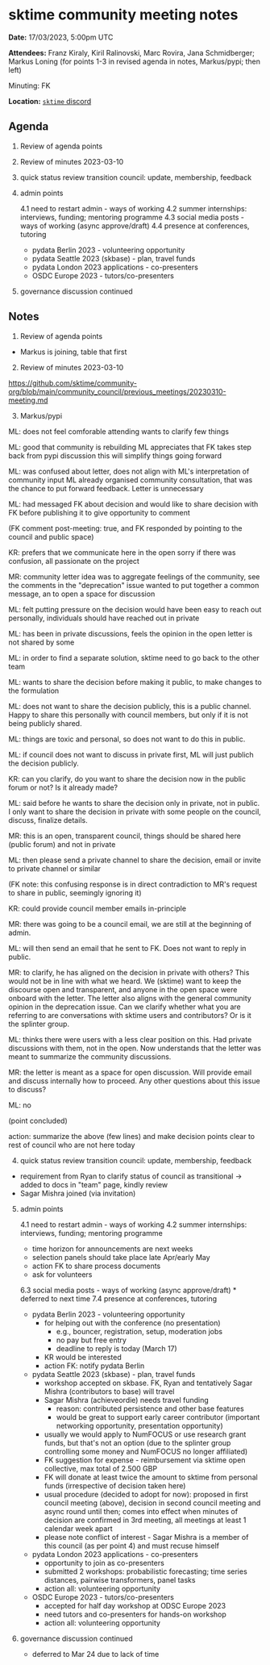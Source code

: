 # sktime community meeting notes

**Date:** 
17/03/2023, 5:00pm UTC

**Attendees:** Franz Kiraly, Kiril Ralinovski, Marc Rovira, Jana Schmidberger; Markus Loning (for points 1-3 in revised agenda in notes, Markus/pypi; then left)


Minuting: FK

**Location:** [`sktime` discord](https://discord.com/invite/54ACzaFsn7)


## Agenda

1. Review of agenda points

2. Review of minutes 2023-03-10

3. quick status review transition council: update, membership, feedback


4. admin points

    4.1 need to restart admin - ways of working
    4.2 summer internships: interviews, funding; mentoring programme
    4.3 social media posts - ways of working (async approve/draft)
    4.4 presence at conferences, tutoring

    * pydata Berlin 2023 - volunteering opportunity
    * pydata Seattle 2023 (skbase) - plan, travel funds
    * pydata London 2023 applications - co-presenters
    * OSDC Europe 2023 - tutors/co-presenters

5. governance discussion continued



## Notes

1. Review of agenda points

* Markus is joining, table that first


2. Review of minutes 2023-03-10


https://github.com/sktime/community-org/blob/main/community_council/previous_meetings/20230310-meeting.md


3. Markus/pypi

ML: does not feel comforable attending
wants to clarify few things

ML: good that community is rebuilding
ML appreciates that FK takes step back from pypi discussion
this will simplify things going forward

ML: was confused about letter, does not align with ML's interpretation of community input
ML already organised community consultation, that was the chance to put forward feedback. Letter is unnecessary

ML: had messaged FK about decision and would like to share decision with FK before publishing it to give opportunity to comment

(FK comment post-meeting: true, and FK responded by pointing to the council and public space)

KR: prefers that we communicate here in the open
sorry if there was confusion, all passionate on the project

MR: community letter idea was to aggregate feelings of the community, see the comments in the "deprecation" issue
wanted to put together a common message, an to open a space for discussion

ML: felt putting pressure on the decision
would have been easy to reach out personally, individuals should have reached out in private

ML: has been in private discussions, feels the opinion in the open letter is not shared by some

ML: in order to find a separate solution, sktime need to go back to the other team

ML: wants to share the decision before making it public, to make changes to the formulation

ML: does not want to share the decision publicly, this is a public channel. Happy to share this personally with council members, but only if it is not being publicly shared.

ML: things are toxic and personal, so does not want to do this in public.

ML: if council does not want to discuss in private first, ML will just publich the decision publicly.

KR: can you clarify, do you want to share the decision now in the public forum or not? Is it already made?

ML: said before he wants to share the decision only in private, not in public. I only want to share the decision in private with some people on the council, discuss, finalize details.

MR: this is an open, transparent council, things should be shared here (public forum) and not in private

ML: then please send a private channel to share the decision, email or invite to private channel or similar

(FK note: this confusing response is in direct contradiction to MR's request to share in public, seemingly ignoring it)

KR: could provide council member emails in-principle

MR: there was going to be a council email, we are still at the beginning of admin.

ML: will then send an email that he sent to FK. Does not want to reply in public.

MR: to clarify, he has aligned on the decision in private with others? This would not be in line with what we heard. We (sktime) want to keep the discourse open and transparent, and anyone in the open space were onboard with the letter. The letter also aligns with the general community opinion in the deprecation issue. Can we clarify whether what you are referring to are conversations with sktime users and contributors? Or is it the splinter group.

ML: thinks there were users with a less clear position on this. Had private discussions with them, not in the open. Now understands that the letter was meant to summarize the community discussions.

MR: the letter is meant as a space for open discussion. Will provide email and discuss internally how to proceed. Any other questions about this issue to discuss?

ML: no

(point concluded)

action: summarize the above (few lines) and make decision points clear to rest of council who are not here today


4. quick status review transition council: update, membership, feedback

* requirement from Ryan to clarify status of council as transitional -> added to docs in "team" page, kindly review
* Sagar Mishra joined (via invitation)


5. admin points

    4.1 need to restart admin - ways of working
    4.2 summer internships: interviews, funding; mentoring programme

    * time horizon for announcements are next weeks
    * selection panels should take place late Apr/early May
    * action FK to share process documents
    * ask for volunteers

    6.3 social media posts - ways of working (async approve/draft)
        * deferred to next time
    7.4 presence at conferences, tutoring

    * pydata Berlin 2023 - volunteering opportunity
        * for helping out with the conference (no presentation)
            * e.g., bouncer, registration, setup, moderation jobs
            * no pay but free entry
            * deadline to reply is today (March 17)
        * KR would be interested
        * action FK: notify pydata Berlin
    * pydata Seattle 2023 (skbase) - plan, travel funds
        * workshop accepted on skbase. FK, Ryan and tentatively Sagar Mishra (contributors to base) will travel
        * Sagar Mishra (achieveordie) needs travel funding
            * reason: contributed persistence and other base features
            * would be great to support early career contributor (important networking opportunity, presentation opportunity)
        * usually we would apply to NumFOCUS or use research grant funds, but that's not an option (due to the splinter group controlling some money and NumFOCUS no longer affiliated)
        * FK suggestion for expense - reimbursement via sktime open collective, max total of 2.500 GBP
        * FK will donate at least twice the amount to sktime from personal funds (irrespective of decision taken here)
        * usual procedure (decided to adopt for now): proposed in first council meeting (above), decision in second council meeting and async round until then; comes into effect when minutes of decision are confirmed in 3rd meeting, all meetings at least 1 calendar week apart
        * please note conflict of interest - Sagar Mishra is a member of this council (as per point 4) and must recuse himself
    * pydata London 2023 applications - co-presenters
        * opportunity to join as co-presenters
        * submitted 2 workshops: probabilistic forecasting; time series distances, pairwise transformers, panel tasks
        * action all: volunteering opportunity
    * OSDC Europe 2023 - tutors/co-presenters
        * accepted for half day workshop at ODSC Europe 2023
        * need tutors and co-presenters for hands-on workshop
        * action all: volunteering opportunity

6. governance discussion continued

    * deferred to Mar 24 due to lack of time
